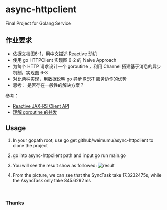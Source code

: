 # async-httpclient
Final Project for Golang Service

## 作业要求

- 依据文档图6-1，用中文描述 Reactive 动机
- 使用 go HTTPClient 实现图 6-2 的 Naive Approach
- 为每个 HTTP 请求设计一个 goroutine ，利用 Channel 搭建基于消息的异步机制，实现图 6-3
- 对比两种实现，用数据说明 go 异步 REST 服务协作的优势
- 思考： 是否存在一般性的解决方案？

参考：

+ [Reactive JAX-RS Client API](https://jersey.github.io/documentation/latest/rx-client.html)
+ [理解 goroutine 的并发](http://blog.csdn.net/pmlpml/article/details/78850661)

## Usage

1. In your gopath root, use go get github/weimumu/async-httpclient to clone the project

2. go into async-httpclient path and input go run main.go

3. You will see the result show as followed: ![result](/images/result.jpg)

4. From the picture, we can see that the SyncTask take 17.3232475s, while the AsyncTask only take 845.6292ms

   ​

### Thanks

